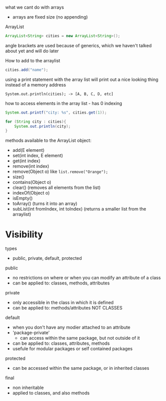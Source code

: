 what we cant do with arrays
- arrays are fixed size (no appending)

ArrayList
```java
ArrayList<String> cities = new ArrayList<String>();
```

angle brackets are used because of generics, which we haven't talked about yet and will do later 

How to add to the arraylist
```java
cities.add("name");
```

using a print statement with the array list will print out a nice looking thing instead of a memory address
```commandLine
System.out.println(cities); -> [A, B, C, D, etc]
```

how to access elements in the array list - has 0 indexing
```java
System.out.printf("city: %s", cities.get(1));

for (String city : cities){
	System.out.println(city);
}
```

methods available to the ArrayList object:
- add(E element)
- set(int index, E element)
- get(int index)
- remove(int index)
- remove(Object o) like `list.remove("Orange");`
- size()
- contains(Object o)
- clear() (removes all elements from the list)
- indexOf(Object o)
- isEmpty()
- toArray() (turns it into an array)
- subList(int fromIndex, int toIndex) (returns a smaller list from the arraylist)

# Visibility
types 
- public, private, default, protected

public
- no restrictions on where or when you can modify an attribute of a class
- can be applied to: classes, methods, attributes

private
- only accessible in the class in which it is defined 
- can be applied to: methods/attributes NOT CLASSES

default
- when you don't have any modier attached to an attribute
- 'package-private'
	- can access within the same package, but not outside of it
- can be applied to: classes, attributes, methods
- usefule for modular packages or self contained packages

protected
- can be accessed within the same package, or in inherited classes

final
- non inheritable
- applied to classes, and also methods